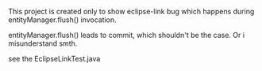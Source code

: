 This project is created only to show eclipse-link bug which happens during entityManager.flush() invocation.

entityManager.flush() leads to commit, which shouldn't be the case. Or i misunderstand smth.

see the EclipseLinkTest.java